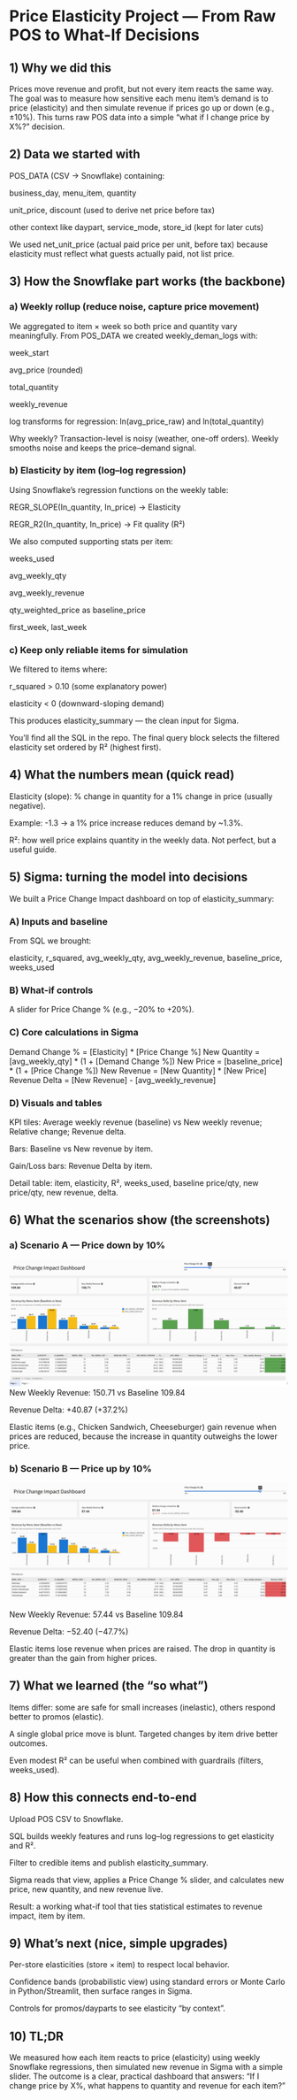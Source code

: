 # Price Elasticity Project — From Raw POS to What-If Decisions

## 1) Why we did this

Prices move revenue and profit, but not every item reacts the same way. The goal was to measure how sensitive each menu item’s demand is to price (elasticity) and then simulate revenue if prices go up or down (e.g., ±10%). This turns raw POS data into a simple      “what if I change price by X%?” decision.

## 2) Data we started with

POS_DATA (CSV → Snowflake) containing:

business_day, menu_item, quantity

unit_price, discount (used to derive net price before tax)

other context like daypart, service_mode, store_id (kept for later cuts)

We used net_unit_price (actual paid price per unit, before tax) because elasticity must reflect what guests actually paid, not list price.

## 3) How the Snowflake part works (the backbone)
### a) Weekly rollup (reduce noise, capture price movement)

We aggregated to item × week so both price and quantity vary meaningfully.
From POS_DATA we created weekly_deman_logs with:

week_start

avg_price (rounded)

total_quantity

weekly_revenue

log transforms for regression: ln(avg_price_raw) and ln(total_quantity)

Why weekly? Transaction-level is noisy (weather, one-off orders). Weekly smooths noise and keeps the price–demand signal.

### b) Elasticity by item (log–log regression)

Using Snowflake’s regression functions on the weekly table:

REGR_SLOPE(In_quantity, In_price) → Elasticity

REGR_R2(In_quantity, In_price) → Fit quality (R²)

We also computed supporting stats per item:

weeks_used

avg_weekly_qty

avg_weekly_revenue

qty_weighted_price as baseline_price

first_week, last_week

### c) Keep only reliable items for simulation

We filtered to items where:

r_squared > 0.10 (some explanatory power)

elasticity < 0 (downward-sloping demand)

This produces elasticity_summary — the clean input for Sigma.

You’ll find all the SQL in the repo. The final query block selects the filtered elasticity set ordered by R² (highest first).

## 4) What the numbers mean (quick read)

Elasticity (slope): % change in quantity for a 1% change in price (usually negative).

Example: -1.3 → a 1% price increase reduces demand by ~1.3%.

R²: how well price explains quantity in the weekly data. Not perfect, but a useful guide.

## 5) Sigma: turning the model into decisions

We built a Price Change Impact dashboard on top of elasticity_summary:

### A) Inputs and baseline

From SQL we brought:

elasticity, r_squared, avg_weekly_qty, avg_weekly_revenue, baseline_price, weeks_used

### B) What-if controls

A slider for Price Change % (e.g., −20% to +20%).

### C) Core calculations in Sigma
Demand Change % = [Elasticity] * [Price Change %]
New Quantity     = [avg_weekly_qty]    * (1 + [Demand Change %])
New Price        = [baseline_price]    * (1 + [Price Change %])
New Revenue      = [New Quantity]      * [New Price]
Revenue Delta    = [New Revenue]       - [avg_weekly_revenue]

### D) Visuals and tables

KPI tiles: Average weekly revenue (baseline) vs New weekly revenue; Relative change; Revenue delta.

Bars: Baseline vs New revenue by item.

Gain/Loss bars: Revenue Delta by item.

Detail table: item, elasticity, R², weeks_used, baseline price/qty, new price/qty, new revenue, delta.

## 6) What the scenarios show (the screenshots)

### a) Scenario A — Price down by 10%

![image](https://github.com/ArbazAnalytics/Price-percent-change-Impact-Dashboard/blob/1840e1c5cbc1017c3a61aec12dd53e161996d791/price_down_by_10%25.jpg)
New Weekly Revenue: 150.71 vs Baseline 109.84

Revenue Delta: +40.87 (+37.2%)

Elastic items (e.g., Chicken Sandwich, Cheeseburger) gain revenue when prices are reduced, because the increase in quantity outweighs the lower price.

### b) Scenario B — Price up by 10%

![image](https://github.com/ArbazAnalytics/Price-percent-change-Impact-Dashboard/blob/1840e1c5cbc1017c3a61aec12dd53e161996d791/price_up_by_10%25.jpg)

New Weekly Revenue: 57.44 vs Baseline 109.84

Revenue Delta: −52.40 (−47.7%)

Elastic items lose revenue when prices are raised. The drop in quantity is greater than the gain from higher prices.

## 7) What we learned (the “so what”)

Items differ: some are safe for small increases (inelastic), others respond better to promos (elastic).

A single global price move is blunt. Targeted changes by item drive better outcomes.

Even modest R² can be useful when combined with guardrails (filters, weeks_used).

## 8) How this connects end-to-end

Upload POS CSV to Snowflake.

SQL builds weekly features and runs log–log regressions to get elasticity and R².

Filter to credible items and publish elasticity_summary.

Sigma reads that view, applies a Price Change % slider, and calculates new price, new quantity, and new revenue live.

Result: a working what-if tool that ties statistical estimates to revenue impact, item by item.

## 9) What’s next (nice, simple upgrades)

Per-store elasticities (store × item) to respect local behavior.

Confidence bands (probabilistic view) using standard errors or Monte Carlo in Python/Streamlit, then surface ranges in Sigma.

Controls for promos/dayparts to see elasticity “by context”.

## 10) TL;DR

We measured how each item reacts to price (elasticity) using weekly Snowflake regressions, then simulated new revenue in Sigma with a simple slider. The outcome is a clear, practical dashboard that answers:
“If I change price by X%, what happens to quantity and revenue for each item?”
